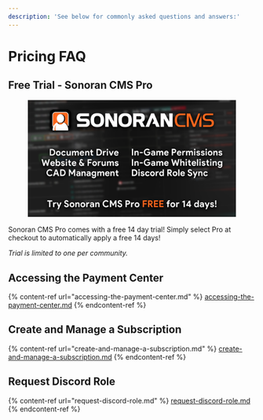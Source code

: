 ```yaml
---
description: 'See below for commonly asked questions and answers:'
---
```


# Pricing FAQ

## Free Trial - Sonoran CMS Pro

<figure><img src="../../.gitbook/assets/CMS Main Promo (1).png" alt=""><figcaption></figcaption></figure>

Sonoran CMS Pro comes with a free 14 day trial! Simply select Pro at checkout to automatically apply a free 14 days!

_Trial is limited to one per community._

## Accessing the Payment Center

{% content-ref url="accessing-the-payment-center.md" %}
[accessing-the-payment-center.md](accessing-the-payment-center.md)
{% endcontent-ref %}

## Create and Manage a Subscription

{% content-ref url="create-and-manage-a-subscription.md" %}
[create-and-manage-a-subscription.md](create-and-manage-a-subscription.md)
{% endcontent-ref %}

## Request Discord Role

{% content-ref url="request-discord-role.md" %}
[request-discord-role.md](request-discord-role.md)
{% endcontent-ref %}
